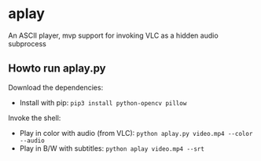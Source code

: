 # aplay
An ASCII player, mvp support for invoking VLC as a hidden audio subprocess
## Howto run aplay.py
Download the dependencies:
* Install with pip: ```pip3 install python-opencv pillow```

Invoke the shell:
* Play in color with audio (from VLC): ```python aplay.py video.mp4 --color --audio```
* Play in B/W with subtitles: ```python aplay video.mp4 --srt```
